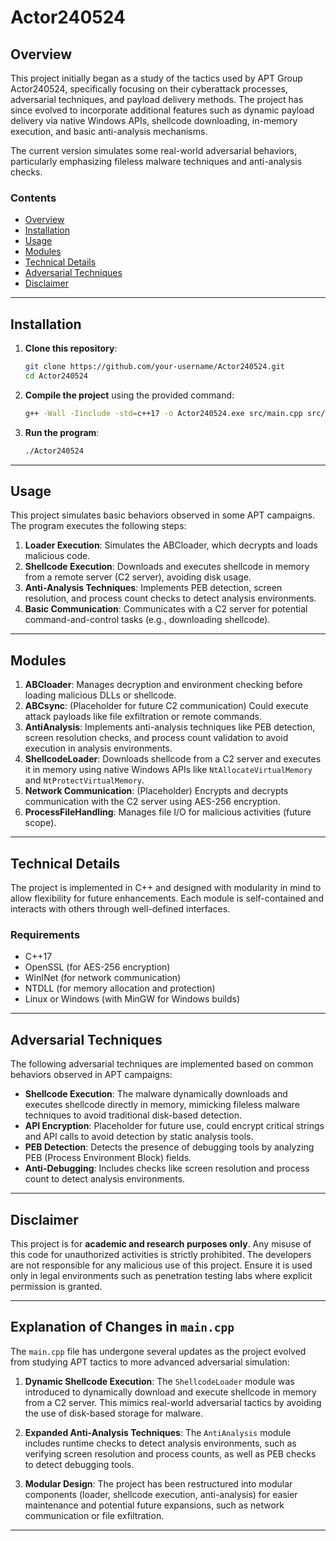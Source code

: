 # Actor240524

## Overview

This project initially began as a study of the tactics used by APT Group Actor240524, specifically focusing on their cyberattack processes, adversarial techniques, and payload delivery methods. The project has since evolved to incorporate additional features such as dynamic payload delivery via native Windows APIs, shellcode downloading, in-memory execution, and basic anti-analysis mechanisms.

The current version simulates some real-world adversarial behaviors, particularly emphasizing fileless malware techniques and anti-analysis checks.

### Contents
- [Overview](#overview)
- [Installation](#installation)
- [Usage](#usage)
- [Modules](#modules)
- [Technical Details](#technical-details)
- [Adversarial Techniques](#adversarial-techniques)
- [Disclaimer](#disclaimer)

---

## Installation

1. **Clone this repository**:
    ```bash
    git clone https://github.com/your-username/Actor240524.git
    cd Actor240524
    ```

2. **Compile the project** using the provided command:
    ```bash
    g++ -Wall -Iinclude -std=c++17 -o Actor240524.exe src/main.cpp src/ABCloader.cpp src/ABCsync.cpp src/AntiAnalysis.cpp src/Communication.cpp src/Encryption.cpp src/Persistence.cpp src/ProcessFileHandling.cpp src/ShellcodeLoader.cpp -lws2_32 -lwininet -lntdll
    ```

3. **Run the program**:
    ```bash
    ./Actor240524
    ```

---

## Usage

This project simulates basic behaviors observed in some APT campaigns. The program executes the following steps:

1. **Loader Execution**: Simulates the ABCloader, which decrypts and loads malicious code.
2. **Shellcode Execution**: Downloads and executes shellcode in memory from a remote server (C2 server), avoiding disk usage.
3. **Anti-Analysis Techniques**: Implements PEB detection, screen resolution, and process count checks to detect analysis environments.
4. **Basic Communication**: Communicates with a C2 server for potential command-and-control tasks (e.g., downloading shellcode).

---

## Modules

1. **ABCloader**: Manages decryption and environment checking before loading malicious DLLs or shellcode.
2. **ABCsync**: (Placeholder for future C2 communication) Could execute attack payloads like file exfiltration or remote commands.
3. **AntiAnalysis**: Implements anti-analysis techniques like PEB detection, screen resolution checks, and process count validation to avoid execution in analysis environments.
4. **ShellcodeLoader**: Downloads shellcode from a C2 server and executes it in memory using native Windows APIs like `NtAllocateVirtualMemory` and `NtProtectVirtualMemory`.
5. **Network Communication**: (Placeholder) Encrypts and decrypts communication with the C2 server using AES-256 encryption.
6. **ProcessFileHandling**: Manages file I/O for malicious activities (future scope).

---

## Technical Details

The project is implemented in C++ and designed with modularity in mind to allow flexibility for future enhancements. Each module is self-contained and interacts with others through well-defined interfaces.

### Requirements

- C++17
- OpenSSL (for AES-256 encryption)
- WinINet (for network communication)
- NTDLL (for memory allocation and protection)
- Linux or Windows (with MinGW for Windows builds)

---

## Adversarial Techniques

The following adversarial techniques are implemented based on common behaviors observed in APT campaigns:

- **Shellcode Execution**: The malware dynamically downloads and executes shellcode directly in memory, mimicking fileless malware techniques to avoid traditional disk-based detection.
- **API Encryption**: Placeholder for future use, could encrypt critical strings and API calls to avoid detection by static analysis tools.
- **PEB Detection**: Detects the presence of debugging tools by analyzing PEB (Process Environment Block) fields.
- **Anti-Debugging**: Includes checks like screen resolution and process count to detect analysis environments.

---

## Disclaimer

This project is for **academic and research purposes only**. Any misuse of this code for unauthorized activities is strictly prohibited. The developers are not responsible for any malicious use of this project. Ensure it is used only in legal environments such as penetration testing labs where explicit permission is granted.

---

## Explanation of Changes in `main.cpp`

The `main.cpp` file has undergone several updates as the project evolved from studying APT tactics to more advanced adversarial simulation:

1. **Dynamic Shellcode Execution**: The `ShellcodeLoader` module was introduced to dynamically download and execute shellcode in memory from a C2 server. This mimics real-world adversarial tactics by avoiding the use of disk-based storage for malware.

2. **Expanded Anti-Analysis Techniques**: The `AntiAnalysis` module includes runtime checks to detect analysis environments, such as verifying screen resolution and process counts, as well as PEB checks to detect debugging tools.

3. **Modular Design**: The project has been restructured into modular components (loader, shellcode execution, anti-analysis) for easier maintenance and potential future expansions, such as network communication or file exfiltration.

---

